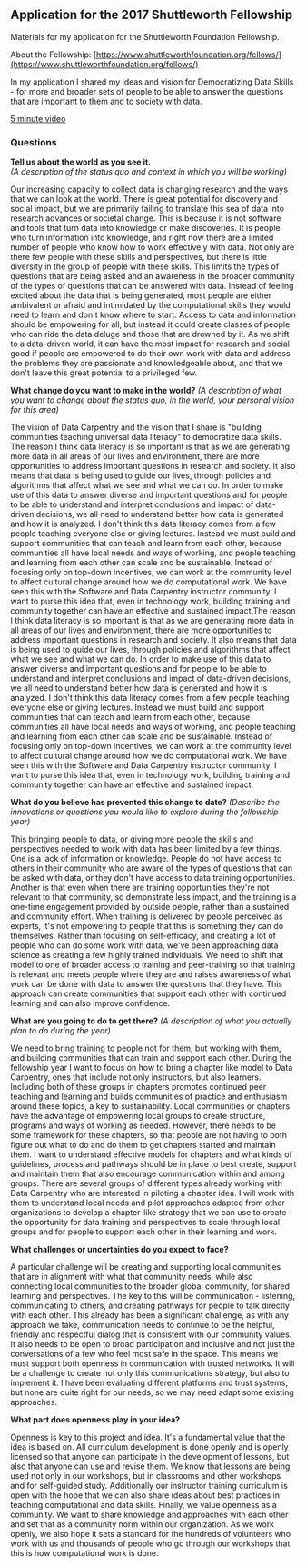 ## Application for the 2017 Shuttleworth Fellowship

Materials for my application for the Shuttleworth Foundation Fellowship.

About the Fellowship: [https://www.shuttleworthfoundation.org/fellows/](https://www.shuttleworthfoundation.org/fellows/)

In my application I shared my ideas and vision for Democratizing Data Skills - for 
more and broader sets of people to be able to answer the questions that are 
important to them and to society with data. 

[5 minute video](https://www.youtube.com/watch?v=g_QTjyIREsY)

### Questions

**Tell us about the world as you see it.**  
*(A description of the status quo and context in which you will be working)*

Our increasing capacity to collect data is changing research and the ways that we can look at the world. There is great potential for discovery and social impact, but we are primarily failing to translate this sea of data into research advances or societal change. This is because it is not software and tools that turn data into knowledge or make discoveries. It is people who turn information into knowledge, and right now there are a limited number of people who know how to work effectively with data. Not only are there few people with these skills and perspectives, but there is little diversity in the group of people with these skills. This limits the types of questions that are being asked and an awareness in the broader community of the types of questions that can be answered with data. Instead of feeling excited about the data that is being generated, most people are either ambivalent or afraid and intimidated by the computational skills they would need to learn and don't know where to start. Access to data and information should be empowering for all, but instead it could create classes of people who can ride the data deluge and those that are drowned by it. As we shift to a data-driven world, it can have the most impact for research and social good if people are empowered to do their own work with data and address the problems they are passionate and knowledgeable about, and that we don't leave this great potential to a privileged few.

**What change do you want to make in the world?**
*(A description of what you want to change about the status quo, in the world, your personal vision for this area)*

The vision of Data Carpentry and the vision that I share is "building communities teaching universal data literacy" to democratize data skills. The reason I think data literacy is so important is that as we are generating more data in all areas of our lives and environment, there are more opportunities to address important questions in research and society. It also means that data is being used to guide our lives, through policies and algorithms that affect what we see and what we can do. In order to make use of this data to answer diverse and important questions and for people to be able to understand and interpret conclusions and impact of data-driven decisions, we all need to understand better how data is generated and how it is analyzed. I don't think this data literacy comes from a few people teaching everyone else or giving lectures. Instead we must build and support communities that can teach and learn from each other, because communities all have local needs and ways of working, and people teaching and learning from each other can scale and be sustainable. Instead of focusing only on top-down incentives, we can work at the community level to affect cultural change around how we do computational work. We have seen this with the Software and Data Carpentry instructor community. I want to purse this idea that, even in technology work, building training and community together can have an effective and sustained impact.The reason I think data literacy is so important is that as we are generating more data in all areas of our lives and environment, there are more opportunities to address important questions in research and society. It also means that data is being used to guide our lives, through policies and algorithms that affect what we see and what we can do. In order to make use of this data to answer diverse and important questions and for people to be able to understand and interpret conclusions and impact of data-driven decisions, we all need to understand better how data is generated and how it is analyzed. I don't think this data literacy comes from a few people teaching everyone else or giving lectures. Instead we must build and support communities that can teach and learn from each other, because communities all have local needs and ways of working, and people teaching and learning from each other can scale and be sustainable. Instead of focusing only on top-down incentives, we can work at the community level to affect cultural change around how we do computational work. We have seen this with the Software and Data Carpentry instructor community. I want to purse this idea that, even in technology work, building training and community together can have an effective and sustained impact.

**What do you believe has prevented this change to date?**
*(Describe the innovations or questions you would like to explore during the fellowship year)*

This bringing people to data, or giving more people the skills and perspectives needed to work with data has been limited by a few things. One is a lack of information or knowledge. People do not have access to others in their community who are aware of the types of questions that can be asked with data, or they don't have access to data training opportunities. Another is that even when there are training opportunities they're not relevant to that community, so demonstrate less impact, and the training is a one-time engagement provided by outside people, rather than a sustained and community effort. When training is delivered by people perceived as experts, it's not empowering to people that this is something they can do themselves. Rather than focusing on self-efficacy, and creating a lot of people who can do some work with data, we've been approaching data science as creating a few highly trained individuals. We need to shift that model to one of broader access to training and peer-training so that training is relevant and meets people where they are and raises awareness of what work can be done with data to answer the questions that they have. This approach can create communities that support each other with continued learning and can also improve confidence.

**What are you going to do to get there?**
*(A description of what you actually plan to do during the year)*

We need to bring training to people not for them, but working with them, and building communities that can train and support each other. During the fellowship year I want to focus on how to bring a chapter like model to Data Carpentry, ones that include not only instructors, but also learners. Including both of these groups in chapters promotes continued peer teaching and learning and builds communities of practice and enthusiasm around these topics, a key to sustainability. Local communities or chapters have the advantage of empowering local groups to create structure, programs and ways of working as needed. However, there needs to be some framework for these chapters, so that people are not having to both figure out what to do and do them to get chapters started and maintain them. I want to understand effective models for chapters and what kinds of guidelines, process and pathways should be in place to best create, support and maintain them that also encourage communication within and among groups. There are several groups of different types already working with Data Carpentry who are interested in piloting a chapter idea. I will work with them to understand local needs and pilot approaches adapted from other organizations to develop a chapter-like strategy that we can use to create the opportunity for data training and perspectives to scale through local groups and for people to support each other in their learning and work.

**What challenges or uncertainties do you expect to face?**

A particular challenge will be creating and supporting local communities that are in alignment with what that community needs, while also connecting local communities to the broader global community, for shared learning and perspectives. The key to this will be communication - listening, communicating to others, and creating pathways for people to talk directly with each other. This already has been a significant challenge, as with any approach we take, communication needs to continue to be the helpful, friendly and respectful dialog that is consistent with our community values. It also needs to be open to broad participation and inclusive and not just the conversations of a few who feel most safe in the space. This means we must support both openness in communication with trusted networks. It will be a challenge to create not only this communications strategy, but also to implement it. I have been evaluating different platforms and trust systems, but none are quite right for our needs, so we may need adapt some existing approaches.

**What part does openness play in your idea?**

Openness is key to this project and idea. It's a fundamental value that the idea is based on. All curriculum development is done openly and is openly licensed so that anyone can participate in the development of lessons, but also that anyone can use and revise them. We know that lessons are being used not only in our workshops, but in classrooms and other workshops and for self-guided study. Additionally our instructor training curriculum is open with the hope that we can also share ideas about best practices in teaching computational and data skills. Finally, we value openness as a community. We want to share knowledge and approaches with each other and set that as a community norm within our organization. As we work openly, we also hope it sets a standard for the hundreds of volunteers who work with us and thousands of people who go through our workshops that this is how computational work is done.
